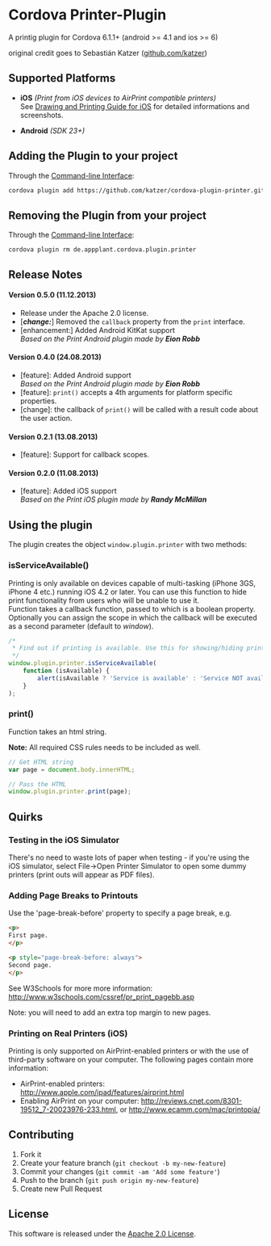 Cordova Printer-Plugin
======================

A printig plugin for Cordova 6.1.1+ (android >= 4.1 and ios >= 6)

original credit goes to Sebastián Katzer ([github.com/katzer](https://github.com/katzer))

## Supported Platforms
- **iOS** *(Print from iOS devices to AirPrint compatible printers)*<br>
See [Drawing and Printing Guide for iOS](http://developer.apple.com/library/ios/documentation/2ddrawing/conceptual/drawingprintingios/Printing/Printing.html) for detailed informations and screenshots.

- **Android** *(SDK 23+)*

## Adding the Plugin to your project
Through the [Command-line Interface](http://cordova.apache.org/docs/en/3.0.0/guide_cli_index.md.html#The%20Command-line%20Interface):

```bash
cordova plugin add https://github.com/katzer/cordova-plugin-printer.git
```

## Removing the Plugin from your project
Through the [Command-line Interface](http://cordova.apache.org/docs/en/3.0.0/guide_cli_index.md.html#The%20Command-line%20Interface):
```
cordova plugin rm de.appplant.cordova.plugin.printer
```

## Release Notes
#### Version 0.5.0 (11.12.2013)
- Release under the Apache 2.0 license.
- [***change:***] Removed the `callback` property from the `print` interface.
- [enhancement:] Added Android KitKat support<br>
  *Based on the Print Android plugin made by* ***Eion Robb***

#### Version 0.4.0 (24.08.2013)
- [feature]: Added Android support<br>
  *Based on the Print Android plugin made by* ***Eion Robb***
- [feature]: `print()` accepts a 4th arguments for platform specific properties.
- [change]: the callback of `print()` will be called with a result code about the user action.

#### Version 0.2.1 (13.08.2013)
- [feature]: Support for callback scopes.

#### Version 0.2.0 (11.08.2013)
- [feature]: Added iOS support<br>
  *Based on the Print iOS plugin made by* ***Randy McMillan***

## Using the plugin
The plugin creates the object ```window.plugin.printer``` with two methods:

### isServiceAvailable()
Printing is only available on devices capable of multi-tasking (iPhone 3GS, iPhone 4 etc.) running iOS 4.2 or later. You can use this function to hide print functionality from users who will be unable to use it.<br>
Function takes a callback function, passed to which is a boolean property. Optionally you can assign the scope in which the callback will be executed as a second parameter (default to *window*).

```javascript
/*
 * Find out if printing is available. Use this for showing/hiding print buttons.
 */
window.plugin.printer.isServiceAvailable(
    function (isAvailable) {
        alert(isAvailable ? 'Service is available' : 'Service NOT available');
    }
);
```

### print()
Function takes an html string.

**Note:** All required CSS rules needs to be included as well.

```javascript
// Get HTML string
var page = document.body.innerHTML;

// Pass the HTML
window.plugin.printer.print(page);
```


## Quirks

### Testing in the iOS Simulator
There's no need to waste lots of paper when testing - if you're using the iOS simulator, select File->Open Printer Simulator to open some dummy printers (print outs will appear as PDF files).

### Adding Page Breaks to Printouts
Use the 'page-break-before' property to specify a page break, e.g.

```html
<p>
First page.
</p>

<p style="page-break-before: always">
Second page.
</p>
```

See W3Schools for more more information: http://www.w3schools.com/cssref/pr_print_pagebb.asp

Note: you will need to add an extra top margin to new pages.


### Printing on Real Printers (iOS)
Printing is only supported on AirPrint-enabled printers or with the use of third-party software on your computer. The following pages contain more information:
 - AirPrint-enabled printers: http://www.apple.com/ipad/features/airprint.html
 - Enabling AirPrint on your computer: http://reviews.cnet.com/8301-19512_7-20023976-233.html, or http://www.ecamm.com/mac/printopia/

## Contributing

1. Fork it
2. Create your feature branch (`git checkout -b my-new-feature`)
3. Commit your changes (`git commit -am 'Add some feature'`)
4. Push to the branch (`git push origin my-new-feature`)
5. Create new Pull Request

## License

This software is released under the [Apache 2.0 License](http://opensource.org/licenses/Apache-2.0).
